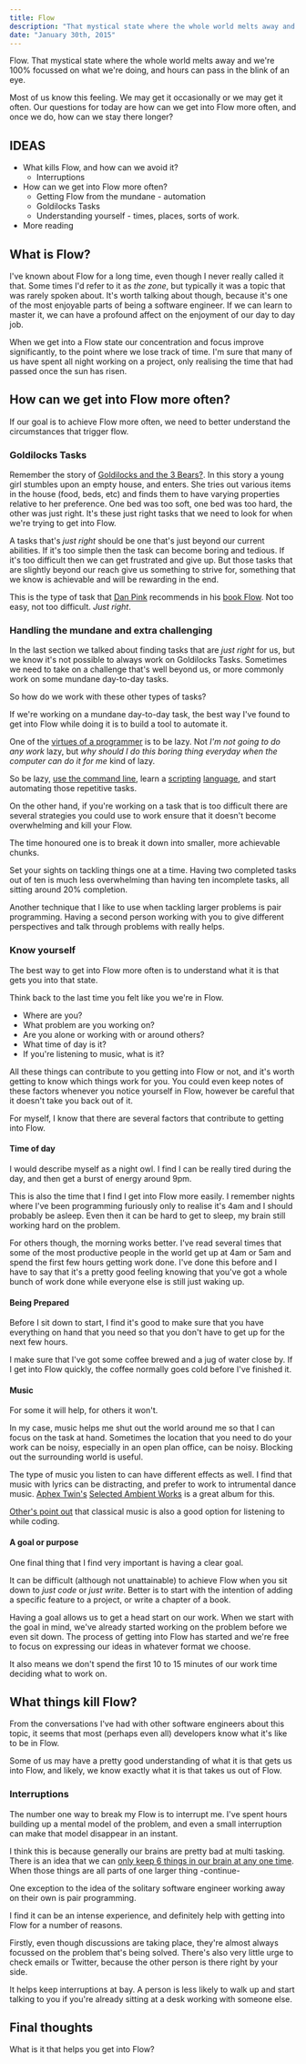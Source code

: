 ```yaml
---
title: Flow
description: "That mystical state where the whole world melts away and you are completely focussed on your tasks. How do we get more of that."
date: "January 30th, 2015"
---
```


Flow. That mystical state where the whole world melts away and we're 100%
focussed on what we're doing, and hours can pass in the blink of an eye.

Most of us know this feeling. We may get it occasionally or we may get it
often. Our questions for today are how can we get into Flow more often, and once
we do, how can we stay there longer?

## IDEAS

* What kills Flow, and how can we avoid it?
  * Interruptions
* How can we get into Flow more often?
  * Getting Flow from the mundane - automation
  * Goldilocks Tasks
  * Understanding yourself - times, places, sorts of work.
* More reading

## What is Flow?

I've known about Flow for a long time, even though I never really called it that. Some
times I'd refer to it as _the zone_, but typically it was a topic that was rarely spoken about. It's
worth talking about though, because it's one of the most enjoyable parts of
being a software engineer. If we can learn to master it, we can have a profound
affect on the enjoyment of our day to day job.

When we get into a Flow state our concentration and focus improve significantly,
to the point where we lose track of time. I'm sure that many of us have spent
all night working on a project, only realising the time that had passed once the
sun has risen.

## How can we get into Flow more often?

If our goal is to achieve Flow more often, we need to better understand the
circumstances that trigger flow.

### Goldilocks Tasks

Remember the story of [Goldilocks and the 3 Bears?](). In this story a young
girl stumbles upon an empty house, and enters. She tries out various items in
the house (food, beds, etc) and finds them to have varying properties relative to her
preference. One bed was too soft, one bed was too hard, the other
was just right. It's these just right tasks that we need to look for when we're
trying to get into Flow.

A tasks that's *just right* should be one that's just beyond our current
abilities. If it's too simple then the task can become boring and tedious. If
it's too difficult then we can get frustrated and give up. But those tasks that
are slightly beyond our reach give us something to strive for, something that we know is
achievable and will be rewarding in the end.

This is the type of task that [Dan Pink]() recommends in his [book Flow](). Not
too easy, not too difficult. *Just right*.

### Handling the mundane and extra challenging

In the last section we talked about finding tasks that are *just right* for us,
but we know it's not possible to always work on Goldilocks Tasks. Sometimes we
need to take on a challenge that's well beyond us, or more commonly work on some
mundane day-to-day tasks.

So how do we work with these other types of tasks?

If we're working on a mundane day-to-day task, the best way I've found to get
into Flow while doing it is to build a tool to automate it.

One of the [virtues of a programmer]() is to be lazy. Not _I'm not going to do any
work_ lazy, but _why should I do this boring thing everyday when the computer
can do it for me_ kind of lazy.

So be lazy, [use the command line](), learn a [scripting]() [language](), and start
automating those repetitive tasks.

On the other hand, if you're working on a task that is too difficult there are
several strategies you could use to work ensure that it doesn't become
overwhelming and kill your Flow.

The time honoured one is to break it down into smaller, more achievable chunks.

Set your sights on tackling things one at a time. Having two completed tasks out
of ten is much less overwhelming than having ten incomplete tasks, all sitting
around 20% completion.

Another technique that I like to use when tackling larger problems is pair
programming. Having a second person working with you to give different
perspectives and talk through problems with really helps.

### Know yourself

The best way to get into Flow more often is to understand what it is that gets
you into that state.

Think back to the last time you felt like you we're in Flow.

* Where are you?
* What problem are you working on?
* Are you alone or working with or around others?
* What time of day is it?
* If you're listening to music, what is it?

All these things can contribute to you getting into Flow or not, and it's worth
getting to know which things work for you. You could even keep notes of these
factors whenever you notice yourself in Flow, however be careful that it doesn't
take you back out of it.

For myself, I know that there are several factors that contribute to getting into
Flow.

#### Time of day

I would describe myself as a night owl. I find I can be really tired during the
day, and then get a burst of energy around 9pm.

This is also the time that I find I get into Flow more easily. I remember nights
where I've been programming furiously only to realise it's 4am and I should
probably be asleep. Even then it can be hard to get to sleep, my brain
still working hard on the problem.

For others though, the morning works better. I've read several times that some
of the most productive people in the world get up at 4am or 5am and spend the
first few hours getting work done. I've done this before and I have to say that
it's a pretty good feeling knowing that you've got a whole bunch of work done
while everyone else is still just waking up.

#### Being Prepared

Before I sit down to start, I find it's good to make sure that you have
everything on hand that you need so that you don't have to get up for the next
few hours.

I make sure that I've got some coffee brewed and a jug of water close by. If I
get into Flow quickly, the coffee normally goes cold before I've finished it.

#### Music

For some it will help, for others it won't.

In my case, music helps me shut out the world around me so that I can focus on
the task at hand. Sometimes the location that you need to do your work can be noisy,
especially in an open plan office, can be noisy. Blocking out the surrounding
world is useful.

The type of music you listen to can have different effects as well. I find that
music with lyrics can be distracting, and prefer to work to intrumental dance
music. [Aphex Twin's]() [Selected Ambient Works]() is a great album for this.

[Other's point out]() that classical music is also a good option for listening
to while coding.

#### A goal or purpose

One final thing that I find very important is having a clear goal.

It can be difficult (although not unattainable) to achieve Flow when you sit
down to _just code_ or _just write_. Better is to start with the intention of
adding a specific feature to a project, or write a chapter of a book.

Having a goal allows us to get a head start on our work. When we start with
the goal in mind, we've already started working on the problem before we even
sit down. The process of getting into Flow has started and we're free to focus
on expressing our ideas in whatever format we choose.

It also means we don't spend the first 10 to 15 minutes of our work time
deciding what to work on.

## What things kill Flow?

From the conversations I've had with other software engineers about this topic,
it seems that most (perhaps even all) developers know what it's like to be in Flow.

Some of us may have a pretty good understanding of what it is that gets us
into Flow, and likely, we know exactly what it is that takes us out of Flow.

### Interruptions

The number one way to break my Flow is to interrupt me. I've spent hours building
up a mental model of the problem, and even a small interruption can make that
model disappear in an instant.

I think this is because generally our brains are pretty bad at multi tasking.
There is an idea that we can [only keep 6 things in our brain at any one
time](). When those things are all parts of one larger thing -continue-

One exception to the idea of the solitary software engineer working away on
their own is pair programming.

I find it can be an intense experience, and definitely help with getting into
Flow for a number of reasons.

Firstly, even though discussions are taking place, they're almost always
focussed on the problem that's being solved. There's also very little urge to
check emails or Twitter, because the other person is there right by your side.

It helps keep interruptions at bay. A person is less likely to walk up and
start talking to you if you're already sitting at a desk working with someone
else.

## Final thoughts

What is it that helps you get into Flow?
